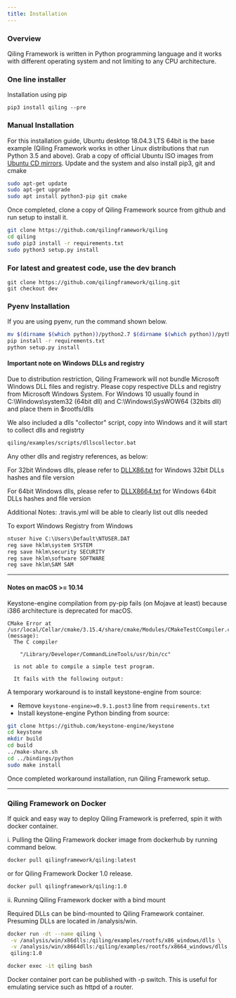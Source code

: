 ```yaml
---
title: Installation
---
```


### Overview

Qiling Framework is written in Python programming language and it works with different operating system and not limiting to any CPU architecture.

### One line installer

Installation using pip
```
pip3 install qiling --pre
```

### Manual Installation
For this installation guide, Ubuntu desktop 18.04.3 LTS 64bit is the base example (Qiling Framework works in other Linux distributions that run Python 3.5 and above). Grab a copy of official Ubuntu ISO images from [Ubuntu CD mirrors](https://launchpad.net/ubuntu/+cdmirrors). Update and the system and also install pip3, git and cmake
```sh
sudo apt-get update
sudo apt-get upgrade
sudo apt install python3-pip git cmake
```

Once completed, clone a copy of Qiling Framework source from github and run setup to install it.
```sh
git clone https://github.com/qilingframework/qiling
cd qiling
sudo pip3 install -r requirements.txt
sudo python3 setup.py install 
```

### For latest and greatest code, use the dev branch
```
git clone https://github.com/qilingframework/qiling.git
git checkout dev
```

### Pyenv Installation

If you are using pyenv, run the command shown below.
```sh
mv $(dirname $(which python))/python2.7 $(dirname $(which python))/python2.7.bak
pip install -r requirements.txt
python setup.py install
```

#### Important note on Windows DLLs and registry

Due to distribution restriction, Qiling Framework will not bundle Microsoft Windows DLL files and registry. Please copy respective DLLs and registry from Microsoft Windows System. For Windows 10 usually found in C:\Windows\system32 (64bit dll) and C:\Windows\SysWOW64 (32bits dll) and place them in $rootfs/dlls

We also included a dlls "collector" script, copy into Windows and it will start to collect dlls and registrty
```cmd
qiling/examples/scripts/dllscollector.bat
```

Any other dlls and registry references, as below:

For 32bit Windows dlls, please refer to [DLLX86.txt](https://github.com/qilingframework/qiling/blob/master/docs/DLLX86.txt) for Windows 32bit DLLs hashes and file version

For 64bit Windows dlls, please refer to [DLLX8664.txt](https://github.com/qilingframework/qiling/blob/master/docs/DLLX8664.txt) for Windows 64bit DLLs hashes and file version

Additional Notes: .travis.yml will be able to clearly list out dlls needed

To export Windows Registry from Windows
```cmd
ntuser hive C:\Users\Default\NTUSER.DAT 
reg save hklm\system SYSTEM
reg save hklm\security SECURITY
reg save hklm\software SOFTWARE
reg save hklm\SAM SAM
```
---

#### Notes on macOS >= 10.14

Keystone-engine compilation from py-pip fails (on Mojave at least) because i386 architecture is deprecated for macOS. 

```
CMake Error at /usr/local/Cellar/cmake/3.15.4/share/cmake/Modules/CMakeTestCCompiler.cmake:60 (message):
  The C compiler

    "/Library/Developer/CommandLineTools/usr/bin/cc"

  is not able to compile a simple test program.

  It fails with the following output:
```

A temporary workaround is to install keystone-engine from source:
* Remove `keystone-engine>=0.9.1.post3` line from `requirements.txt`
* Install keystone-engine Python binding from source:
```sh
git clone https://github.com/keystone-engine/keystone
cd keystone
mkdir build
cd build
../make-share.sh
cd ../bindings/python
sudo make install
```

Once completed workaround installation, run Qiling Framework setup.

---

### Qiling Framework on Docker

If quick and easy way to deploy Qiling Framework is preferred, spin it with docker container.

i. Pulling the Qiling Framework docker image from dockerhub by running command below.

```sh
docker pull qilingframework/qiling:latest
```

or for Qiling Framework Docker 1.0 release.

```sh
docker pull qilingframework/qiling:1.0
```

ii. Running Qiling Framework docker with a bind mount

Required DLLs can be bind-mounted to Qiling Framework container. Presuming DLLs are located in /analysis/win.

```sh
docker run -dt --name qiling \
 -v /analysis/win/x86dlls:/qiling/examples/rootfs/x86_windows/dlls \
 -v /analysis/win/x8664dlls:/qiling/examples/rootfs/x8664_windows/dlls \
 qiling:1.0
```

```sh
docker exec -it qiling bash
```

Docker container port can be published with -p switch. This is useful for emulating service such as httpd of a router.
